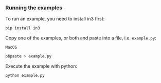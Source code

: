 

### Running the examples

To run an example, you need to install in3 first:
```sh
pip install in3
```

Copy one of the examples, or both and paste into a file, i.e. `example.py`:

`MacOS`
```sh
pbpaste > example.py
```

Execute the example with python:
```
python example.py
```
